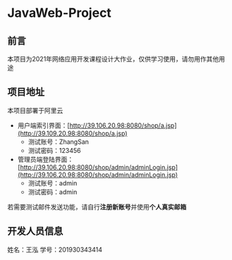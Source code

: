 # JavaWeb-Project
## 前言
本项目为2021年网络应用开发课程设计大作业，仅供学习使用，请勿用作其他用途
## 项目地址
本项目部署于阿里云
- 用户端索引界面：[http://39.106.20.98:8080/shop/a.jsp](http://39.109.20.98:8080/shop/a.jsp)
  - 测试账号：ZhangSan
  - 测试密码：123456
- 管理员端登陆界面：[http://39.106.20.98:8080/shop/admin/adminLogin.jsp](http://39.106.20.98:8080/shop/admin/adminLogin.jsp)
  - 测试账号：admin
  - 测试密码：admin

若需要测试邮件发送功能，请自行**注册新账号**并使用**个人真实邮箱**
## 开发人员信息
姓名：王泓
学号：201930343414

